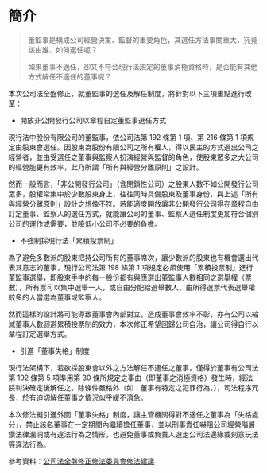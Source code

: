# 簡介
> 董監事是構成公司經營決策、監督的重要角色，其選任方法事關重大，究竟該由誰、如何選任呢？
>
> 如果董事不適任，卻又不符合現行法規定的董事消極資格時，是否能有其他方式解任不適任的董事呢？

本次公司法全盤修正，就董監事的選任及解任制度，將針對以下三項重點進行改革：

* 開放非公開發行公司以章程自定董監事選任方式

現行法中股份有限公司的董監事，依公司法第 192 條第 1 項、第 216 條第 1 項規定由股東會選任。因股東為股份有限公司之所有權人，得以民主的方式選出公司之經營者，並由受選任之董事與監察人扮演經營與監督的角色，使股東眾多之大公司的經營能更有效率，此乃所謂「所有與經營分離原則」之設計。

然而一般而言，「非公開發行公司」（含閉鎖性公司）之股東人數不如公開發行公司眾多，股權常集中於少數股東身上，往往同時具備股東及董事身份，與上述「所有與經營分離原則」設計之想像不符。若能適度開放讓非公開發行公司得在章程自由訂定董事、監察人的選任方式，就能讓公司的董事、監察人選任制度更加符合個別公司的運作或需要，並降低小公司不必要的負擔。

* 不強制採現行法「累積投票制」

為了避免多數派的股東把持公司所有的董事席次，讓少數派的股東也有機會選出代表其意志的董事，現行公司法第 198 條第 1 項規定必須使用「累積投票制」進行董監事選舉，即股東手中的每一股份都有與應選出董監事人數相同之選舉權（票數），所有票可以集中選舉一人，或自由分配給選舉數人，由所得選票代表選舉權較多的人當選為董事或監察人。

然而這樣的設計將可能導致董事會內部對立，造成董事會效率不彰，亦有公司以縮減董事人數迴避累積投票制的效力，本次修正希望回歸公司自治，讓公司得自行以章程訂定選舉方式。

* 引進「董事失格」制度

現行法架構下，若欲採股東會以外之方法解任不適任之董事，僅得於董事有公司法第 192 條第 5 項準用第 30 條所規定之事由（即董事之消極資格）發生時，經法院判決確定後解任之。除條件嚴格外（如：董事有特定之犯罪行為。），司法程序冗長，於有迫切解任董事之情況似乎緩不濟急。

本次修法擬引進外國「董事失格」制度，讓主管機關得對不適任之董事為「失格處分」，禁止該名董事在一定期間內繼續擔任董事，並以刑事責任嚇阻公司經營階層鑽法律漏洞或有違法行為之情形，也避免董事或負責人遊走公司法邊緣或刻意玩法等違法行為。


參考資料：[公司法全盤修正修法委員會修法建議](http://www.scocar.org.tw/)
